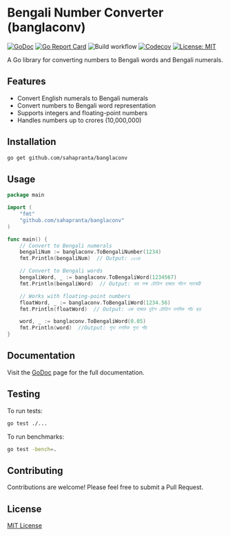 # Bengali Number Converter (banglaconv)
[![GoDoc](https://godoc.org/github.com/sahapranta/banglaconv?status.svg)](https://godoc.org/github.com/sahapranta/banglaconv)
[![Go Report Card](https://goreportcard.com/badge/github.com/sahapranta/banglaconv)](https://goreportcard.com/report/github.com/sahapranta/banglaconv)
![Build workflow](https://github.com/sahapranta/banglaconv/actions/workflows/go.yml/badge.svg)
[![Codecov](https://codecov.io/gh/sahapranta/banglaconv/branch/main/graph/badge.svg)](https://codecov.io/gh/sahapranta/banglaconv)
[![License: MIT](https://img.shields.io/badge/License-MIT-yellow.svg)](https://opensource.org/licenses/MIT)

A Go library for converting numbers to Bengali words and Bengali numerals.

## Features

- Convert English numerals to Bengali numerals
- Convert numbers to Bengali word representation
- Supports integers and floating-point numbers
- Handles numbers up to crores (10,000,000)

## Installation

```bash
go get github.com/sahapranta/banglaconv
```

## Usage

```go
package main

import (
    "fmt"
    "github.com/sahapranta/banglaconv"
)

func main() {
    // Convert to Bengali numerals
    bengaliNum := banglaconv.ToBengaliNumber(1234)
    fmt.Println(bengaliNum)  // Output: ১২৩৪

    // Convert to Bengali words
    bengaliWord, _ := banglaconv.ToBengaliWord(1234567)
    fmt.Println(bengaliWord)  // Output: বার লক্ষ চৌত্রিশ হাজার পাঁচশ সাতষট্টি

    // Works with floating-point numbers
    floatWord, _ := banglaconv.ToBengaliWord(1234.56)
    fmt.Println(floatWord)  // Output: এক হাজার দুইশ চৌত্রিশ দশমিক পাঁচ ছয়

    word, _ := banglaconv.ToBengaliWord(0.05)
    fmt.Println(word)  //Output: শূন্য দশমিক শূন্য পাঁচ
}
```

## Documentation
Visit the [GoDoc](https://godoc.org/github.com/sahapranta/banglaconv) page for the full documentation.

## Testing

To run tests:

```bash
go test ./...
```

To run benchmarks:

```bash
go test -bench=.
```

## Contributing

Contributions are welcome! Please feel free to submit a Pull Request.

## License

[MIT License](https://github.com/sahapranta/banglaconv/blob/main/LICENSE)